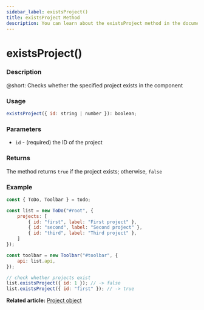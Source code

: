 ```yaml
---
sidebar_label: existsProject()
title: existsProject Method
description: You can learn about the existsProject method in the documentation of the DHTMLX JavaScript To Do List library. Browse developer guides and API reference, try out code examples and live demos, and download a free 30-day evaluation version of DHTMLX To Do List.
---
```


# existsProject()

### Description

@short: Checks whether the specified project exists in the component


### Usage

~~~js
existsProject({ id: string | number }): boolean;
~~~

### Parameters

- `id` - (required) the ID of the project

### Returns

The method returns `true` if the project exists; otherwise, `false`

### Example

~~~js {16-17}
const { ToDo, Toolbar } = todo;

const list = new ToDo("#root", {
	projects: [
		{ id: "first", label: "First project" },
		{ id: "second", label: "Second project" },
		{ id: "third", label: "Third project" },
	]
});

const toolbar = new Toolbar("#toolbar", {
	api: list.api,
});

// check whether projects exist
list.existsProject({ id: 1 }); // -> false
list.existsProject({ id: "first" }); // -> true
~~~

**Related article:** [Project object](guides/project_object_operations.md)